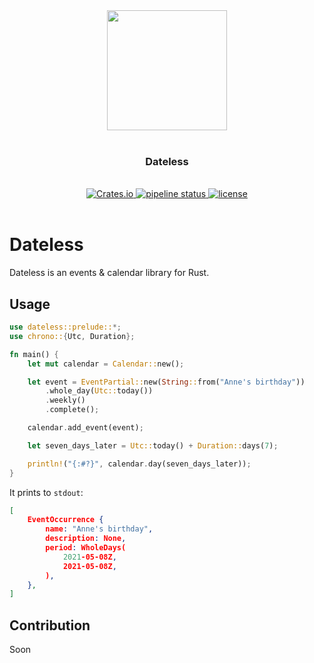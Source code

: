 <div align="center">
    <img src="https://cdn.v-sn.io/dateless-logo" alt="" width="192" height="192">
    <br>
    <br>
</div>

<div align="center"><h3>Dateless</h3></div>

<div align="center">
  <em color="#aaa"></em>
  <br>
  <a href="https://crates.io/crates/dateless">
    <img alt="Crates.io" src="https://img.shields.io/crates/v/dateless">
  </a>
  <a href="https://gitlab.com/v1olen/dateless/-/commits/master">
    <img alt="pipeline status" src="https://gitlab.com/v1olen/dateless/badges/master/pipeline.svg" />
  </a>
  <a href="https://gitlab.com/v1olen/dateless/-/blob/master/LICENSE">
    <img alt="license" src="https://img.shields.io/crates/l/dateless">
  </a>
  <br>
  <br>
</div>

# Dateless

Dateless is an events & calendar library for Rust.

## Usage

```rust
use dateless::prelude::*;
use chrono::{Utc, Duration};

fn main() {
    let mut calendar = Calendar::new();

    let event = EventPartial::new(String::from("Anne's birthday"))
        .whole_day(Utc::today())
        .weekly()
        .complete();

    calendar.add_event(event);

    let seven_days_later = Utc::today() + Duration::days(7);

    println!("{:#?}", calendar.day(seven_days_later));
}
```

It prints to `stdout`:

```json
[
    EventOccurrence {
        name: "Anne's birthday",
        description: None,
        period: WholeDays(
            2021-05-08Z,
            2021-05-08Z,
        ),
    },
]
```

## Contribution

Soon
